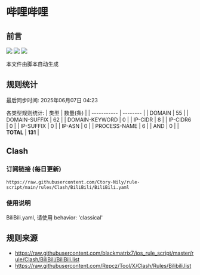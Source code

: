 # 哔哩哔哩

## 前言
![](https://img.shields.io/badge/%E4%B8%8B%E8%BD%BD%E8%A7%84%E5%88%99-%E5%90%88%E5%B9%B6%E8%A7%84%E5%88%99-blue) ![](https://img.shields.io/badge/%E7%BB%9F%E8%AE%A1%E6%95%B0%E9%87%8F-green) ![](https://img.shields.io/badge/%E7%94%9F%E6%88%90%E8%AE%A2%E9%98%85-8A2BE2)

本文件由脚本自动生成

## 规则统计
最后同步时间: 2025年06月07日 04:23

各类型规则统计:
| 类型        | 数量(条) |
| ----------- | -------- |
| DOMAIN       | 55       | 
| DOMAIN-SUFFIX | 62       | 
| DOMAIN-KEYWORD | 0        | 
| IP-CIDR      | 8        | 
| IP-CIDR6     | 0        | 
| IP-SUFFIX    | 0        | 
| IP-ASN       | 0        | 
| PROCESS-NAME | 6        | 
| AND          | 0        | 
| **TOTAL** | **131** | 
## Clash

### 订阅链接 (每日更新)
```
https://raw.githubusercontent.com/Ctory-Nily/rule-script/main/rules/Clash/BiliBili/BiliBili.yaml
```

### 使用说明
BiliBili.yaml, 请使用 behavior: 'classical'

## 规则来源
- https://raw.githubusercontent.com/blackmatrix7/ios_rule_script/master/rule/Clash/BiliBili/BiliBili.list 
- https://raw.githubusercontent.com/Repcz/Tool/X/Clash/Rules/Bilibili.list 
